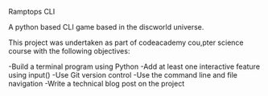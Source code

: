 Ramptops CLI

A python based CLI game based in the discworld universe. 

This project was undertaken as part of codeacademy cou,pter science course with the following objectives:

-Build a terminal program using Python
-Add at least one interactive feature using input()
-Use Git version control
-Use the command line and file navigation
-Write a technical blog post on the project